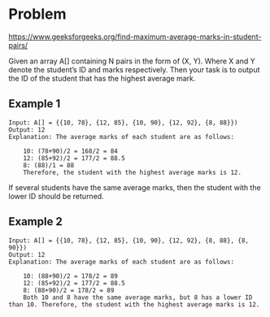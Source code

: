 # Problem
https://www.geeksforgeeks.org/find-maximum-average-marks-in-student-pairs/

Given an array A[] containing N pairs in the form of (X, Y). Where X and Y denote the student’s ID and marks respectively. Then your task is to output the ID of the student that has the highest average mark.

## Example 1
    Input: A[] = {{10, 78}, {12, 85}, {10, 90}, {12, 92}, {8, 88}})
    Output: 12
    Explanation: The average marks of each student are as follows:

        10: (78+90)/2 = 168/2 = 84
        12: (85+92)/2 = 177/2 = 88.5
        8: (88)/1 = 88
        Therefore, the student with the highest average marks is 12.

If several students have the same average marks, then the student with the lower ID should be returned.

## Example 2
    Input: A[] = {{10, 78}, {12, 85}, {10, 90}, {12, 92}, {8, 88}, {8, 90}})
    Output: 12
    Explanation: The average marks of each student are as follows:

        10: (88+90)/2 = 178/2 = 89
        12: (85+92)/2 = 177/2 = 88.5
        8: (88+90)/2 = 178/2 = 89
        Both 10 and 8 have the same average marks, but 8 has a lower ID than 10. Therefore, the student with the highest average marks is 12.
    
